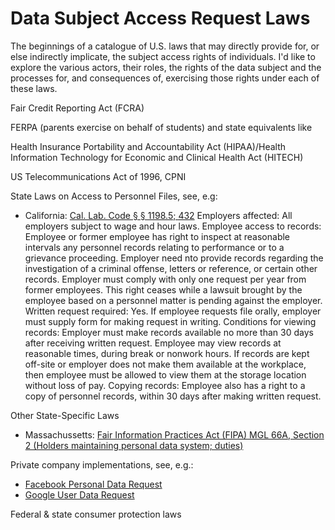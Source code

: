 # Data Subject Access Request Laws
 
The beginnings of a catalogue of U.S. laws that may directly provide for, or else indirectly implicate, the subject access rights of individuals. I'd like to explore the various actors, their roles, the rights of the data subject and the processes for, and consequences of, exercising those rights under each of these laws.

Fair Credit Reporting Act (FCRA)

FERPA (parents exercise on behalf of students) and state equivalents like 

Health Insurance Portability and Accountability Act (HIPAA)/Health Information Technology for Economic and Clinical Health Act (HITECH)

US Telecommunications Act of 1996, CPNI

State Laws on Access to Personnel Files, see, e.g:
- California:
[Cal. Lab. Code § § 1198.5; 432](http://leginfo.legislature.ca.gov/faces/codes_displaySection.xhtml?lawCode=LAB&sectionNum=1198.5)
Employers affected: All employers subject to wage and hour laws.
Employee access to records: Employee or former employee has right to inspect at reasonable intervals any personnel records relating to performance or to a grievance proceeding. Employer need nto provide records regarding the investigation of a criminal offense, letters or reference, or certain other records. Employer must comply with only one request per year from former employees. This right ceases while a lawsuit brought by the employee based on a personnel matter is pending against the employer. Written request required: Yes. If employee requests file orally, employer must supply form for making request in writing. Conditions for viewing records: Employer must make records available no more than 30 days after receiving written request. Employee may view records at reasonable times, during break or nonwork hours. If records are kept off-site or employer does not make them available at the workplace, then employee must be allowed to view them at the storage location without loss of pay. Copying records: Employee also has a right to a copy of personnel records, within 30 days after making written request.

Other State-Specific Laws
- Massachussetts: [Fair Information Practices Act (FIPA) MGL 66A, Section 2 (Holders maintaining personal data system; duties)](https://malegislature.gov/Laws/GeneralLaws/PartI/TitleX/Chapter66A/Section2)

Private company implementations, see, e.g.:
- [Facebook Personal Data Request](https://www.facebook.com/help/contact/180237885820953)
- [Google User Data Request](https://takeout.google.com/settings/takeout?pli=1) 

Federal & state consumer protection laws
